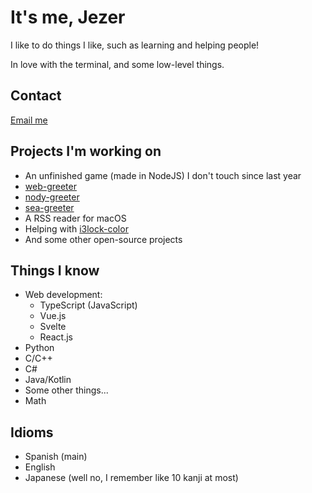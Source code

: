 # It's me, Jezer

I like to do things I like, such as learning and helping people!

In love with the terminal, and some low-level things.

## Contact

[Email me][email]

## Projects I'm working on

* An unfinished game (made in NodeJS) I don't touch since last year
* [web-greeter][web-greeter]
* [nody-greeter][nody-greeter]
* [sea-greeter][sea-greeter]
* A RSS reader for macOS
* Helping with [i3lock-color][i3lock-color]
* And some other open-source projects

## Things I know

* Web development:
  * TypeScript (JavaScript)
  * Vue.js
  * Svelte
  * React.js
* Python
* C/C++
* C#
* Java/Kotlin
* Some other things...
* Math

## Idioms

* Spanish (main)
* English
* Japanese (well no, I remember like 10 kanji at most)

[email]: mailto:amyuki4@gmail.com
[web-greeter]: https://github.com/JezerM/web-greeter
[nody-greeter]: https://github.com/JezerM/nody-greeter
[sea-greeter]: https://github.com/JezerM/sea-greeter
[i3lock-color]: https://github.com/Raymo111/i3lock-color
